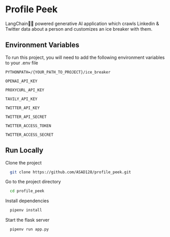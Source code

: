 
# Profile Peek

LangChain🦜🔗 powered generative AI application which crawls Linkedin & Twitter data about a person and customizes an ice breaker with them.


## Environment Variables

To run this project, you will need to add the following environment variables to your .env file

`PYTHONPATH=/{YOUR_PATH_TO_PROJECT}/ice_breaker`

`OPENAI_API_KEY`

`PROXYCURL_API_KEY`

`TAVILY_API_KEY`

`TWITTER_API_KEY`

`TWITTER_API_SECRET`

`TWITTER_ACCESS_TOKEN`

`TWITTER_ACCESS_SECRET`
## Run Locally

Clone the project

```bash
  git clone https://github.com/ASAD128/profile_peek.git
```

Go to the project directory

```bash
  cd profile_peek
```

Install dependencies

```bash
  pipenv install
```

Start the flask server

```bash
  pipenv run app.py
```



